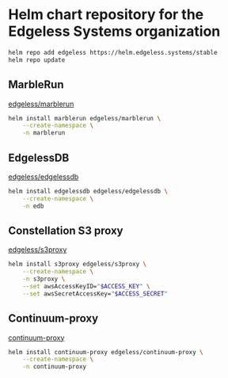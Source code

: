 # Helm chart repository for the Edgeless Systems organization

```sh
helm repo add edgeless https://helm.edgeless.systems/stable
helm repo update
```

## MarbleRun

[edgeless/marblerun](https://github.com/edgelesssys/marblerun/tree/master/charts)

```sh
helm install marblerun edgeless/marblerun \
    --create-namespace \
    -n marblerun
```

## EdgelessDB

[edgeless/edgelessdb](https://github.com/edgelesssys/edgelessdb/tree/main/charts)

```sh
helm install edgelessdb edgeless/edgelessdb \
    --create-namespace \
    -n edb
```

## Constellation S3 proxy

[edgeless/s3proxy](https://github.com/edgelesssys/constellation/tree/main/s3proxy/deploy/s3proxy)

```sh
helm install s3proxy edgeless/s3proxy \
    --create-namespace \
    -n s3proxy \
    --set awsAccessKeyID="$ACCESS_KEY" \
    --set awsSecretAccessKey="$ACCESS_SECRET"
```

## Continuum-proxy

[continuum-proxy](https://docs.edgeless.systems/continuum/apis/continuum-proxy)

```sh
helm install continuum-proxy edgeless/continuum-proxy \
    --create-namespace \
    -n continuum-proxy
```
